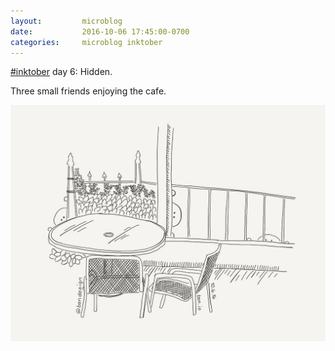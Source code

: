 ```yaml
---
layout:         microblog
date:           2016-10-06 17:45:00-0700
categories:     microblog inktober
---
```

[#inktober](/categories/inktober) day 6: Hidden.

Three small friends enjoying the cafe.

![Cafe terrace](/images/microblog/201610061745.jpg)
